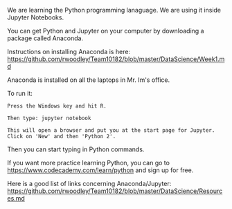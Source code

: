 We are learning the Python programming lanaguage. We are using it inside Jupyter Notebooks. 

You can get Python and Jupyter on your computer by downloading a package called Anaconda.

Instructions on installing Anaconda is here: https://github.com/rwoodley/Team10182/blob/master/DataScience/Week1.md

Anaconda is installed on all the laptops in Mr. Im's office. 

To run it:

    Press the Windows key and hit R.

    Then type: jupyter notebook

    This will open a browser and put you at the start page for Jupyter. Click on 'New' and then 'Python 2'.

Then you can start typing in Python commands.

If you want more practice learning Python, you can go to https://www.codecademy.com/learn/python and sign up for free.

Here is a good list of links concerning Anaconda/Jupyter: https://github.com/rwoodley/Team10182/blob/master/DataScience/Resources.md
